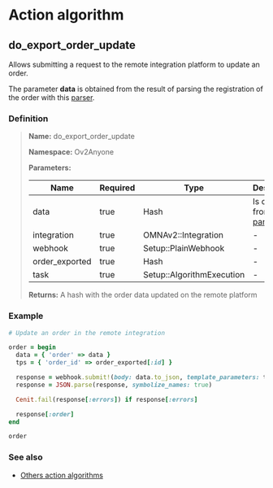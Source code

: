 # Action algorithm

## do_export_order_update

Allows submitting a request to the remote integration platform to update an order.

The parameter **data** is obtained from the result of parsing the registration of the order with 
this [parser](../parser-algorithms/parse_from_omna_db_2_api_request_order.md).
    
### Definition

> **Name:** do_export_order_update
> 
> **Namespace:** Ov2Anyone
>
> **Parameters:**
> 
> | Name | Required | Type | Description |
> | ---- | -------- | ---- | ----------- |
> | data | true | Hash | Is obtained from this [parser](../parser-algorithms/parse_from_omna_db_2_api_request_order.md). |
> | integration | true | OMNAv2::Integration | - |
> | webhook | true | Setup::PlainWebhook | - |
> | order_exported | true | Hash | - |
> | task | true | Setup::AlgorithmExecution | - |
>
> **Returns:** A hash with the order data updated on the remote platform

### Example
```ruby
# Update an order in the remote integration

order = begin
  data = { 'order' => data }
  tps = { 'order_id' => order_exported[:id] }

  response = webhook.submit!(body: data.to_json, template_parameters: tps)
  response = JSON.parse(response, symbolize_names: true)

  Cenit.fail(response[:errors]) if response[:errors]

  response[:order]
end

order
```

### See also
* [Others action algorithms](overview?id=do_export_order_update)